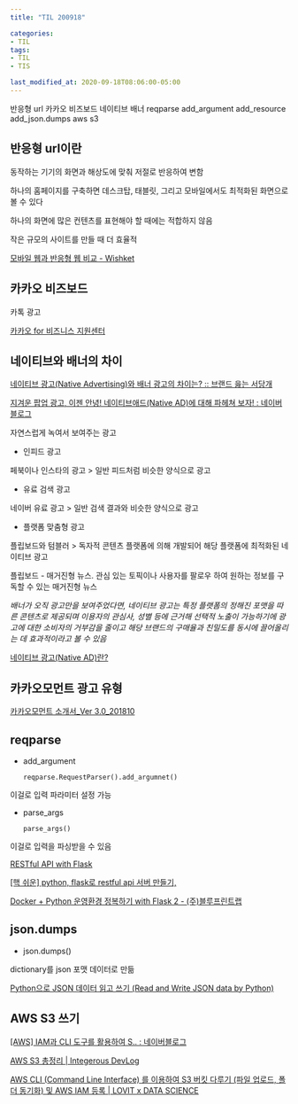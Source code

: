 ```yaml
---
title: "TIL 200918"

categories:
- TIL
tags:
- TIL
- TIS

last_modified_at: 2020-09-18T08:06:00-05:00
---
```

반응형 url 카카오 비즈보드 네이티브 배너 reqparse add_argument add_resource add_json.dumps aws s3

## 반응형 url이란

동작하는 기기의 화면과 해상도에 맞춰 저절로 반응하여 변함

하나의 홈페이지를 구축하면  데스크탑, 태블릿, 그리고 모바일에서도 최적화된 화면으로 볼 수 있다

하나의 화면에 많은 컨텐츠를 표현해야 할 때에는 적합하지 않음

작은 규모의 사이트를 만들 때 더 효율적

[모바일 웹과 반응형 웹 비교 - Wishket](http://blog.wishket.com/%EB%AA%A8%EB%B0%94%EC%9D%BC-%EC%9B%B9%EA%B3%BC-%EB%B0%98%EC%9D%91%ED%98%95-%EC%9B%B9-%EB%B9%84%EA%B5%90/)

## 카카오 비즈보드

카톡 광고

[카카오 for 비즈니스 지원센터](https://ad.kakao.com/contents/resource/76)

## 네이티브와 배너의 차이

[네이티브 광고(Native Advertising)와 배너 광고의 차이는? :: 브랜드 읊는 서당개](https://brandog.tistory.com/324)

[지겨운 팝업 광고, 이젠 안녕! 네이티브애드(Native AD)에 대해 파헤쳐 보자! : 네이버 블로그](https://m.blog.naver.com/PostView.nhn?blogId=youngdisplay&logNo=221255890410&proxyReferer=https:%2F%2Fwww.google.com%2F)


자연스럽게 녹여서 보여주는 광고

* 인피드 광고

페북이나 인스타의 광고 > 일반 피드처럼 비슷한 양식으로 광고

* 유료 검색 광고

네이버 유료 광고 > 일반 검색 결과와 비슷한 양식으로 광고

* 플랫폼 맞춤형 광고

플립보드와 텀블러 > 독자적 콘텐츠 플랫폼에 의해 개발되어 해당 플랫폼에 최적화된 네이티브 광고 

플립보드 - 매거진형 뉴스. 관심 있는 토픽이나 사용자를 팔로우 하여 원하는 정보를 구독할 수 있는 매거진형 뉴스

*배너가 오직 광고만을 보여주었다면, 네이티브 광고는 특정 플랫폼의 정해진 포맷을 따른 콘텐츠로 제공되며 이용자의 관심사, 
성별 등에 근거해 선택적 노출이 가능하기에 
광고에 대한 소비자의 거부감을 줄이고 해당 브랜드의 구매율과 친밀도를 동시에 끌어올리는 데 효과적이라고 볼 수 있음*

[네이티브 광고(Native AD)란?](https://artistchai.tistory.com/244)

## 카카오모먼트 광고 유형

[카카오모먼트 소개서_Ver 3.0_201810](https://t1.kakaocdn.net/kakao_biz_common/public/docs/%EC%B9%B4%EC%B9%B4%EC%98%A4%EB%AA%A8%EB%A8%BC%ED%8A%B8_%ED%94%8C%EB%9E%AB%ED%8F%BC_%EC%86%8C%EA%B0%9C%EC%84%9C_20181018.pdf)

## reqparse

* add_argument

      reqparse.RequestParser().add_argumnet()

이걸로 입력 파라미터 설정 가능

* parse_args

      parse_args()

이걸로 입력을 파싱받을 수 있음 

[RESTful API with Flask](https://richwind.co.kr/29)



[\[핵 쉬운\] python, flask로 restful api 서버 만들기,](https://cholol.tistory.com/421)

[Docker + Python 운영환경 정복하기 with Flask 2 - (주)블루프린트랩](https://tech.blueprint-lab.com/tech_blog_flask_api_demo_2/#)


## json.dumps

* json.dumps()

dictionary를 json 포맷 데이터로 만듦

[Python으로 JSON 데이터 읽고 쓰기 (Read and Write JSON data by Python)](https://rfriend.tistory.com/474)


## AWS S3 쓰기

[\[AWS\] IAM과 CLI 도구를 활용하여 S.. : 네이버블로그](https://blog.naver.com/sehyunfa/221700903992)

[AWS S3 총정리 \| Integerous DevLog](https://ryan-han.com/post/aws/s3/)

[AWS CLI (Command Line Interface) 를 이용하여 S3 버킷 다루기 (파일 업로드, 폴더 동기화) 및 AWS IAM 등록 \| LOVIT x DATA SCIENCE](https://lovit.github.io/aws/2019/01/30/aws_s3_iam_awscli/)
